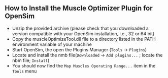 How to Install the Muscle Optimizer Plugin for OpenSim
--------------------------------------------------------------------------------

- Unzip the provided archive (please check that you downloaded a version compatible with your OpenSim installation, i.e., 32 or 64 bit)
- Copy the muscleOptimizeTool.dll file to a directory listed in the PATH environment variable of your machine
- Start OpenSim, the open the Plugins Manager (`Tools` -> `Plugins`)
- Locate and install the nmb file(`Downloaded` -> `Add plugins...` ; locate the nbm file; `Install`)
- You should now find the `Map Muscles Operating Range...` item in the `Tools` menu
